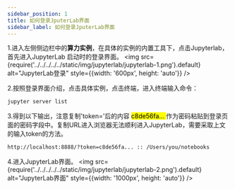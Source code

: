 ```yaml
---
sidebar_position: 1
title: 如何登录JputerLab界面
sidebar_label: 如何登录JputerLab界面
---
```



1.进入左侧侧边栏中的**算力实例**，在具体的实例的内置工具下，点击Jupyterlab，首先进入JupyterLab 启动时的登录界面。
<img src={require('../../../../../static/img/jupyterlab/jupyterlab-1.png').default} alt="JupyterLab登录" style={{width: '600px', height: 'auto'}} />

2.按照登录界面介绍，点击具体实例，点击终端，进入终端输入命令：
```bash
jupyter server list
```
3.得到以下输出，注意复制'token='后的内容 <mark>c8de56fa... </mark> 作为密码粘贴到登录页面的密码字段中。复制URL进入浏览器无法顺利进入JupyterLab，需要采取上文的输入token的方法。
```bash
http://localhost:8888/?token=c8de56fa... :: /Users/you/notebooks
```

4.进入JupyterLab界面。
<img src={require('../../../../../static/img/jupyterlab/jupyterlab-2.png').default} alt="JupyterLab界面" style={{width: '1000px', height: 'auto'}} />